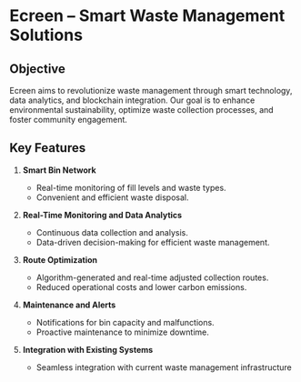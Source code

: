 # Ecreen – Smart Waste Management Solutions

## Objective
Ecreen aims to revolutionize waste management through smart technology, data analytics, and blockchain integration. Our goal is to enhance environmental sustainability, optimize waste collection processes, and foster community engagement.

## Key Features
1. **Smart Bin Network**
   - Real-time monitoring of fill levels and waste types.
   - Convenient and efficient waste disposal.

2. **Real-Time Monitoring and Data Analytics**
   - Continuous data collection and analysis.
   - Data-driven decision-making for efficient waste management.

3. **Route Optimization**
   - Algorithm-generated and real-time adjusted collection routes.
   - Reduced operational costs and lower carbon emissions.

4. **Maintenance and Alerts**
   - Notifications for bin capacity and malfunctions.
   - Proactive maintenance to minimize downtime.

5. **Integration with Existing Systems**
   - Seamless integration with current waste management infrastructure
